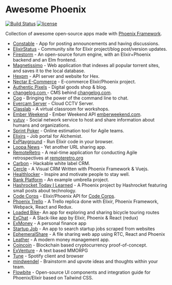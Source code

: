 # Awesome Phoenix
[![Build Status](https://travis-ci.org/droptheplot/awesome-phoenix.svg?branch=master)](https://travis-ci.org/droptheplot/awesome-phoenix)
[![license](https://img.shields.io/github/license/mashape/apistatus.svg)]()

Collection of awesome open-source apps made with [Phoenix Framework](http://phoenixframework.org).

* [Constable](https://github.com/thoughtbot/constable) - App for posting announcements and having discussions.
* [ElixirStatus](https://github.com/rrrene/elixirstatus-web) - Community site for Elixir project/blog post/version updates.
* [Firestorm](https://github.com/dailydrip/firestorm) - An open-source forum engine, with an Elixir+Phoenix backend and an Elm frontend.
* [Magnetissimo](https://github.com/sergiotapia/magnetissimo) - Web application that indexes all popular torrent sites, and saves it to the local database.
* [Hexpm](https://github.com/hexpm/hexpm) - API server and website for Hex.
* [Nectar E-Commerce](https://github.com/vinsol/nectarcommerce) - E-commerce Elixir/Phoenix project.
* [Authentic Pixels](https://github.com/authentic-pixels/ex-shop) - Digital goods shop & blog.
* [changelog.com ](https://github.com/thechangelog/changelog.com) - CMS behind [changelog.com](https://changelog.com/).
* [Cog](https://github.com/operable/cog) - Bringing the power of the command line to chat.
* [Evercam Server](https://github.com/evercam/evercam-server) - Cloud CCTV Server.
* [Classlab](https://github.com/workshops-de/classlab) - A virtual classroom for workshops.
* [Ember Weekend](https://github.com/ember-weekend/ember-weekend-api) - Ember Weekend API [emberweekend.com](https://emberweekend.com).
* [vutuv](https://github.com/vutuv/vutuv) - Social network service to host and share information about humans and organizations.
* [Sprint Poker](https://github.com/elpassion/sprint-poker) - Online estimation tool for Agile teams.
* [Elixirs](https://github.com/rizafahmi/elixirjobs) - Job portal for Alchemist.
* [ExPlayground](https://github.com/stevedomin/ex_playground) - Run Elixir code in your browser.
* [Loopa News](https://github.com/Angarsk8/Loopa-News) - Yet another URL sharing app.
* [RemoteRetro](https://github.com/stride-nyc/remote_retro) - A real-time application for conducting Agile retrospectives at [remoteretro.org](https://remoteretro.org)
* [Carbon](https://github.com/code3-coop/carbon) - Hackable white label CRM.
* [Cercle](https://github.com/cerclecrm/cercle) - A Visual CRM Written with Phoenix Framework & Vuejs.
* [Healthlocker](https://github.com/healthlocker/healthlocker) - Inspire and motivate people to stay well.
* [Bank Platform](https://github.com/wojtekmach/acme_bank) - An example umbrella project.
* [Hashrocket Today I Learned](https://github.com/hashrocket/tilex) - A Phoenix project by Hashrocket featuring small posts about technology.
* [Code Corps](https://github.com/code-corps/code-corps-api) - Elixir/Phoenix API for [Code Corps](https://www.codecorps.org).
* [Phoenix Trello](https://github.com/bigardone/phoenix-trello) - A Trello replica done with Elixir, Phoenix Framework, Webpack, React and Redux.
* [Loaded Bike](https://github.com/GBH/loaded.bike)- An app for exploring and sharing bicycle touring routes
* [ExChat](https://github.com/tony612/exchat) - A Slack-like app by Elixir, Phoenix & React (redux)
* [ExMoney](https://github.com/gaynetdinov/ex_money) - A personal finance app
* [Startup Job](https://github.com/tsurupin/job_search) - An app to search startup jobs scraped from websites
* [EphemeralShare](https://github.com/zabirauf/ephemeral_share) - A file sharing web app using RTC, React and Phoenix
* [Leather](https://github.com/nicksergeant/leather) - A modern money management app.
* [Coincoin](https://github.com/robinmonjo/coincoin) - Blockchain based cryptocurrency proof-of-concept.
* [ExVenture](https://github.com/oestrich/ex_venture) - A text based MMORPG
* [Tune](https://github.com/fully-forged/tune) - Spotify client and browser
* [mindwendel](https://github.com/mindwendel/mindwendel) - Brainstorm and upvote ideas and thoughts within your team.
* [Flowbite](https://flowbite.com/docs/getting-started/phoenix/) - Open-source UI components and integration guide for Phoenix/Elixir based on Tailwind CSS.
